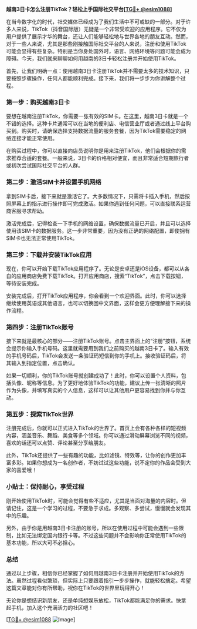 **越南3日卡怎么注册TikTok？轻松上手国际社交平台[[TG💪+ @esim1088](https://t.me/s/esim1088)]**

在当今数字化的时代，社交媒体已经成为了我们生活中不可或缺的一部分。对于许多人来说，TikTok（抖音国际版）无疑是一个非常受欢迎的应用程序。它不仅为用户提供了展示才华的舞台，还让人们能够轻松地与世界各地的朋友互动。然而，对于一些人来说，尤其是那些刚接触国际社交平台的人来说，注册和使用TikTok可能会显得有些复杂。特别是当你身处国外时，语言、网络环境等问题可能会成为障碍。今天，我们就来聊聊如何用越南的3日卡轻松注册并开始使用TikTok。

首先，让我们明确一点：使用越南3日卡注册TikTok并不需要太多的技术知识，只要按照步骤操作，任何人都能顺利完成。接下来，我们将一步步为你讲解整个过程。

### 第一步：购买越南3日卡

要想在越南注册TikTok，你需要一张有效的SIM卡。在这里，越南3日卡就是一个不错的选择。这种卡片通常可以在当地的便利店、电信营业厅或者通过线上平台购买到。购买时，请确保选择支持数据流量的服务套餐，因为TikTok需要稳定的网络连接才能正常使用。

在购买过程中，你可以直接向店员说明你是用来注册TikTok，他们会根据你的需求推荐合适的套餐。一般来说，3日卡的价格相对便宜，而且非常适合短期旅行者或初次尝试国际社交平台的人群。

### 第二步：激活SIM卡并设置手机网络

拿到SIM卡后，接下来就是激活它了。大多数情况下，只需将卡插入手机，然后按照屏幕上的指示进行操作即可完成激活。如果你遇到任何问题，可以直接联系运营商客服寻求帮助。

激活完成后，记得检查一下手机的网络设置，确保数据流量已开启，并且可以选择使用该SIM卡的数据服务。这一步非常重要，因为没有正确的网络配置，即使拥有SIM卡也无法正常使用TikTok。

### 第三步：下载并安装TikTok应用

现在，你可以开始下载TikTok应用程序了。无论是安卓还是iOS设备，都可以从各自的应用商店免费下载TikTok。打开应用商店，搜索“TikTok”，点击下载按钮，等待安装完成。

安装完成后，打开TikTok应用程序，你会看到一个欢迎界面。此时，你可以选择继续使用英语或其他语言，也可以切换回中文界面，这样会更方便理解接下来的操作流程。

### 第四步：注册TikTok账号

接下来就是最核心的部分——注册TikTok账号。点击主界面上的“注册”按钮，系统会提示你输入手机号码。这里就需要用到我们之前购买的越南3日卡了。输入有效的手机号码后，TikTok会发送一条验证码短信到你的手机上。接收验证码后，将其输入到指定位置，点击确认。

如果一切顺利，你的TikTok账号就创建成功了！此时，你可以设置个人资料，包括头像、昵称等信息。为了更好地体验TikTok的功能，建议上传一张清晰的照片作为头像，并填写真实的个人信息，这样可以让其他用户更容易找到你并与你互动。

### 第五步：探索TikTok世界

注册完成后，你就可以正式进入TikTok的世界了。首页上会有各种各样的短视频内容，涵盖音乐、舞蹈、美食等多个领域。你可以通过滑动屏幕浏览不同的视频，喜欢的话还可以点赞、评论甚至分享给朋友。

此外，TikTok还提供了一些有趣的功能，比如滤镜、特效等，让你的创作更加丰富多彩。如果你想成为一名创作者，不妨试试这些功能，说不定你的作品会受到大家的喜爱哦！

### 小贴士：保持耐心，享受过程

刚开始使用TikTok时，可能会觉得有些不适应，尤其是当面对海量的内容时。但请记住，这是一个学习的过程，不要急于求成。多观察、多尝试，慢慢就会发现其中的乐趣。

另外，由于你是用越南3日卡注册的账号，所以在使用过程中可能会遇到一些限制，比如无法绑定国内银行卡等。不过这些问题并不会影响你正常使用TikTok的基本功能，所以大可不必担心。

### 总结

通过以上步骤，相信你已经掌握了如何用越南3日卡注册并开始使用TikTok的方法。虽然过程看似繁琐，但实际上只要跟着指引一步步操作，就能轻松搞定。希望这篇文章能对你有所帮助，祝你在TikTok的世界里玩得开心！

无论你是想结识新朋友，还是单纯想娱乐放松，TikTok都能满足你的需求。快拿起手机，加入这个充满活力的社区吧！

[[TG💪+ @esim1088](https://t.me/s/esim1088) ![Image](https://i.postimg.cc/4NQfJmqS/Snipaste-2025-05-13-00-14-12.png)]